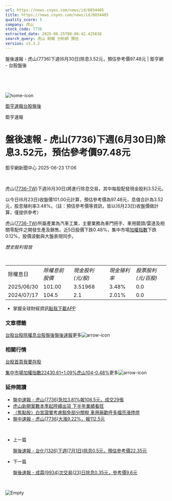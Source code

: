 ```yaml
---
url: https://news.cnyes.com/news/id/6034405
title: https://news.cnyes.com/news/id/6034405
quality_score: 5
company: 虎山
stock_code: 7736
extracted_date: 2025-06-25T08:06:42.425638
search_query: 虎山 財報 分析師 預估
version: v3.3.2
---
```


盤後速報 - 虎山(7736)下週(6月30日)除息3.52元，預估參考價97.48元 | 鉅亨網 - 台股盤後

‌

‌

![home-icon](/assets/icons/breadCrumb/symbol-icon-home.svg)

[鉅亨速報](/news/cat/anue_live)[台股盤後](/news/cat/tw_afterhours)

鉅亨速報

# 盤後速報 - 虎山(7736)下週(6月30日)除息3.52元，預估參考價97.48元

鉅亨網新聞中心 2025-06-23 17:06

‌

虎山([7736-TW](https://www.cnyes.com/twstock/7736))下週(6月30日)將進行除息交易，其中每股配發現金股利3.52元。

以今日(6月23日)收盤價101.00元計算，預估參考價為97.48元，息值合計為3.52元，股息殖利率3.48%。（註：預估參考價等資訊，皆以(6月23日)收盤價做計算，僅提供參考）

虎山([7736-TW](https://www.cnyes.com/twstock/7736))所屬產業為汽車工業，主要業務為車門把手、車用鏡頭/雷達及相關零配件之開發生產及銷售。近5日股價下跌0.48%，集中市場[加權指數](https://invest.cnyes.com/index/TWS/TSE01)下跌0.12%，股價波動與大盤表現同步。

*歷史股利發放*

‌

|  |  |  |  |  |
| --- | --- | --- | --- | --- |
| 除權息日 | *除權息前股價* | *現金股利 (元/股)* | *現金殖利率* | *股票股利 (元/百股)* |
| 2025/06/30 | 101.00 | 3.51968 | 3.48% | 0.0 |
| 2024/07/17 | 104.5 | 2.1 | 2.01% | 0.0 |

* 掌握全球財經資訊[點我下載APP](http://www.cnyes.com/app/?utm_source=mweb&utm_medium=HamMenuBanner&utm_campaign=fixed&utm_content=entr)

### 文章標籤

[台股](https://news.cnyes.com/tag/台股 "台股")[台股除權息](https://news.cnyes.com/tag/台股除權息 "台股除權息")[台股盤後](https://news.cnyes.com/tag/台股盤後 "台股盤後")[盤後速報](https://news.cnyes.com/tag/盤後速報 "盤後速報")更多![arrow-icon](/assets/icons/arrows/arrow-down.svg)

### 相關行情

[台股首頁](https://www.cnyes.com/twstock)[我要存股](https://supr.link/8OHaU)

[集中市場加權指數22430.61+1.09%](https://invest.cnyes.com/index/TWS/TSE01)[虎山104-0.48%](https://www.cnyes.com/twstock/7736)更多![arrow-icon](/assets/icons/arrows/arrow-down.svg)

### 延伸閱讀

* [盤中速報 - 虎山(7736)急拉3.81%報108.5元，成交29張](/news/id/6012223)
* [虎山新開案數本季起陸續出貨 下半年業績看旺](/news/id/5982843)
* [〈焦點股〉白宮證實考慮豁免部分關稅 車用廠歡呼多檔亮漲停燈](/news/id/5949021)
* [盤中速報 - 虎山(7736)大漲9.22%，報112.5元](/news/id/5948884)

‌

* 上一篇

  [盤後速報 - 台化(1326)下週(7月1日)除息0.5元，預估參考價22.35元](/news/id/6036207)
* 下一篇

  [盤後速報 - 成霖(9934)次交易(23)日除息0.35元，參考價9.6元](/news/id/6031967)

‌

![Empty](/assets/icons/skeleton/empty-image.svg)

‌